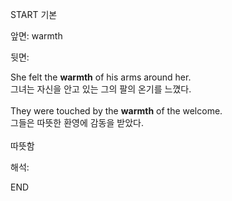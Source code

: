 START
기본

앞면:
warmth


뒷면:
<div>She felt the <b>warmth</b> of his arms around her. </div><div>그녀는 자신을 안고 있는 그의 팔의 온기를 느꼈다.</div><div><br></div><div><div>They were touched by the <b>warmth</b> of the welcome. </div><div>그들은 따뜻한 환영에 감동을 받았다.</div></div><div><br></div><div>따뜻함</div>


해석:
<!--ID: 1746614454946-->
END